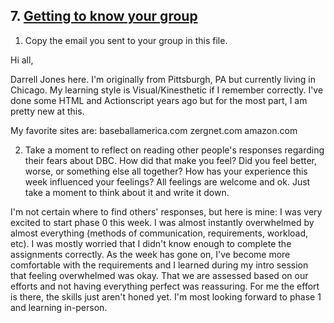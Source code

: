 ## 7. [Getting to know your group](7_get_to_know_your_group/readme.md)

1. Copy the email you sent to your group in this file.

Hi all,

Darrell Jones here.  I'm originally from Pittsburgh, PA but currently living in Chicago.  My learning style is Visual/Kinesthetic if I remember correctly.  I've done some HTML and Actionscript years ago but for the most part, I am pretty new at this.  

My favorite sites are:
baseballamerica.com
zergnet.com
amazon.com


2. Take a moment to reflect on reading other people's responses regarding their fears about DBC. How did that make you feel? Did you feel better, worse, or something else all together? How has your experience this week influenced your feelings? All feelings are welcome and ok. Just take a moment to think about it and write it down. 

I'm not certain where to find others' responses, but here is mine:
	I was very excited to start phase 0 this week.  I was almost instantly overwhelmed by almost everything (methods of communication, requirements, workload, etc).  I was mostly worried that I didn't know enough to complete the assignments correctly.  As the week has gone on, I've become more comfortable with the requirements and I learned during my intro session that feeling overwhelmed was okay. That we are assessed based on our efforts and not having everything perfect was reassuring.  For me the effort is there, the skills just aren't honed yet.  I'm most looking forward to phase 1 and learning in-person.

